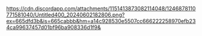 https://cdn.discordapp.com/attachments/1151413873082114048/1246878110771581040/Untitled400_20240602182806.png?ex=665dfd3b&is=665cabbb&hm=a14c928530e5507cc666222258970efb234ca99637457d01bf96ba908336d1f9&
<!--
**gridball/gridball** is a ✨ _special_ ✨ repository because its `README.md` (this file) appears on your GitHub profile.

Here are some ideas to get you started:

- 🔭 I’m currently working on ...
- 🌱 I’m currently learning ...
- 👯 I’m looking to collaborate on ...
- 🤔 I’m looking for help with ...
- 💬 Ask me about ...
- 📫 How to reach me: ...
- 😄 Pronouns: ...
- ⚡ Fun fact: ...
-->

